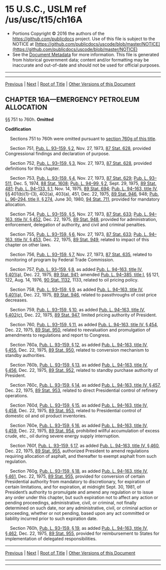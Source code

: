 ---
---

# 15 U.S.C., USLM ref /us/usc/t15/ch16A

* Portions Copyright © 2016 the authors of the https://github.com/publicdocs project.
  Use of this file is subject to the NOTICE at [https://github.com/publicdocs/uscode/blob/master/NOTICE](https://github.com/publicdocs/uscode/blob/master/NOTICE)
* See the [Document Metadata](././../../../..//README.md) for more information.
  This file is generated from historical government data; content and/or formatting may be inaccurate and out-of-date and should not be used for official purposes.

----------
----------

[Previous](./../../../..//us/usc/t15/ch16/m__us_usc_t15_s723.md) | [Next](./../../../..//us/usc/t15/ch16B/m__us_usc_t15_ch16B.md) | [Root of Title](./../../../../) | [Other Versions of this Document](https://publicdocs.github.io/go/links?ns=uslm&ref=%2Fus%2Fusc%2Ft15%2Fch16A)

## CHAPTER 16A—EMERGENCY PETROLEUM ALLOCATION

§§ 751 to 760h. __Omitted__ 

 __Codification__ 

    Sections 751 to 760h were omitted pursuant to [section 760g of this title][/us/usc/t15/s760g].

    Section 751, [Pub. L. 93–159, § 2][/us/pl/93/159/s2], Nov. 27, 1973, [87 Stat. 628][/us/stat/87/628], provided Congressional findings and declaration of purpose.

    Section 752, [Pub. L. 93–159, § 3][/us/pl/93/159/s3], Nov. 27, 1973, [87 Stat. 628][/us/stat/87/628], provided definitions for this chapter.

    Section 753, [Pub. L. 93–159, § 4][/us/pl/93/159/s4], Nov. 27, 1973, [87 Stat. 629][/us/stat/87/629]; [Pub. L. 93–511][/us/pl/93/511], Dec. 5, 1974, [88 Stat. 1608][/us/stat/88/1608]; [Pub. L. 94–99, § 2][/us/pl/94/99/s2], Sept. 29, 1975, [89 Stat. 481][/us/stat/89/481]; [Pub. L. 94–133, § 1][/us/pl/94/133/s1], Nov. 14, 1975, [89 Stat. 694][/us/stat/89/694]; [Pub. L. 94–163, title IV][/us/pl/94/163], §§ 401(b)(1)–(3), 402(a), 403(a), 451, Dec. 22, 1975, [89 Stat. 946][/us/stat/89/946], 948; [Pub. L. 96–294, title II, § 274][/us/pl/96/294/s274], June 30, 1980, [94 Stat. 711][/us/stat/94/711], provided for mandatory allocation.

    Section 754, [Pub. L. 93–159, § 5][/us/pl/93/159/s5], Nov. 27, 1973, [87 Stat. 633][/us/stat/87/633]; [Pub. L. 94–163, title IV, § 452][/us/pl/94/163/s452], Dec. 22, 1975, [89 Stat. 948][/us/stat/89/948], provided for administration, enforcement, delegation of authority, and civil and criminal penalties.

    Section 755, [Pub. L. 93–159, § 6][/us/pl/93/159/s6], Nov. 27, 1973, [87 Stat. 633][/us/stat/87/633]; [Pub. L. 94–163, title IV, § 453][/us/pl/94/163/s453], Dec. 22, 1975, [89 Stat. 949][/us/stat/89/949], related to impact of this chapter on other laws.

    Section 756, [Pub. L. 93–159, § 7][/us/pl/93/159/s7], Nov. 27, 1973, [87 Stat. 635][/us/stat/87/635], related to monitoring of program by Federal Trade Commission.

    Section 757, [Pub. L. 93–159, § 8][/us/pl/93/159/s8], as added [Pub. L. 94–163, title IV, § 401(a)][/us/pl/94/163/s401/a], Dec. 22, 1975, [89 Stat. 941][/us/stat/89/941]; amended [Pub. L. 94–385, title I][/us/pl/94/385], §§ 121, 122, Aug. 14, 1976, [90 Stat. 1132][/us/stat/90/1132], 1133, related to oil pricing policy.

    Section 758, [Pub. L. 93–159, § 9][/us/pl/93/159/s9], as added [Pub. L. 94–163, title IV, § 401(a)][/us/pl/94/163/s401/a], Dec. 22, 1975, [89 Stat. 946][/us/stat/89/946], related to passthroughs of cost price decreases.

    Section 759, [Pub. L. 93–159, § 10][/us/pl/93/159/s10], as added [Pub. L. 94–163, title IV, § 402(c)][/us/pl/94/163/s402/c], Dec. 22, 1975, [89 Stat. 947][/us/stat/89/947], limited pricing authority of President.

    Section 760, [Pub. L. 93–159, § 11][/us/pl/93/159/s11], as added [Pub. L. 94–163, title IV, § 454][/us/pl/94/163/s454], Dec. 22, 1975, [89 Stat. 950][/us/stat/89/950], related to reevaluation and promulgation of amendments to regulations and report to Congress.

    Section 760a, [Pub. L. 93–159, § 12][/us/pl/93/159/s12], as added [Pub. L. 94–163, title IV, § 455][/us/pl/94/163/s455], Dec. 22, 1975, [89 Stat. 950][/us/stat/89/950], related to conversion mechanism to standby authorities.

    Section 760b, [Pub. L. 93–159, § 13][/us/pl/93/159/s13], as added [Pub. L. 94–163, title IV, § 456][/us/pl/94/163/s456], Dec. 22, 1975, [89 Stat. 952][/us/stat/89/952], related to standby purchase authority of President.

    Section 760c, [Pub. L. 93–159, § 14][/us/pl/93/159/s14], as added [Pub. L. 94–163, title IV, § 457][/us/pl/94/163/s457], Dec. 22, 1975, [89 Stat. 953][/us/stat/89/953], related to direct Presidential control of refinery operations.

    Section 760d, [Pub. L. 93–159, § 15][/us/pl/93/159/s15], as added [Pub. L. 94–163, title IV, § 458][/us/pl/94/163/s458], Dec. 22, 1975, [89 Stat. 953][/us/stat/89/953], related to Presidential control of domestic oil and oil product inventories.

    Section 760e, [Pub. L. 93–159, § 16][/us/pl/93/159/s16], as added [Pub. L. 94–163, title IV, § 459][/us/pl/94/163/s459], Dec. 22, 1975, [89 Stat. 954][/us/stat/89/954], prohibited willful accumulation of excess crude, etc., oil during severe energy supply interruption.

    Section 760f, [Pub. L. 93–159, § 17][/us/pl/93/159/s17], as added [Pub. L. 94–163, title IV, § 460][/us/pl/94/163/s460], Dec. 22, 1975, [89 Stat. 955][/us/stat/89/955], authorized President to amend regulations requiring allocation of asphalt, and thereafter to exempt asphalt from such regulation.

    Section 760g, [Pub. L. 93–159, § 18][/us/pl/93/159/s18], as added [Pub. L. 94–163, title IV, § 461][/us/pl/94/163/s461], Dec. 22, 1975, [89 Stat. 955][/us/stat/89/955], provided for conversion of certain Presidential authority from mandatory to discretionary, for expiration of certain limitations, and for expiration, at midnight Sept. 30, 1981, of President’s authority to promulgate and amend any regulation or to issue any order under this chapter, but such expiration not to affect any action or pending proceedings, administrative, civil, or criminal, not finally determined on such date, nor any administrative, civil, or criminal action or proceeding, whether or not pending, based upon any act committed or liability incurred prior to such expiration date.

    Section 760h, [Pub. L. 93–159, § 19][/us/pl/93/159/s19], as added [Pub. L. 94–163, title IV, § 462][/us/pl/94/163/s462], Dec. 22, 1975, [89 Stat. 955][/us/stat/89/955], provided for reimbursement to States for implementation of delegated responsibilities.

----------

[Previous](./../../../..//us/usc/t15/ch16/m__us_usc_t15_s723.md) | [Next](./../../../..//us/usc/t15/ch16B/m__us_usc_t15_ch16B.md) | [Root of Title](./../../../../) | [Other Versions of this Document](https://publicdocs.github.io/go/links?ns=uslm&ref=%2Fus%2Fusc%2Ft15%2Fch16A)

----------
----------

[/us/usc/t15/s760g]: https://publicdocs.github.io/go/links?ns=uslm&ref=%2Fus%2Fusc%2Ft15%2Fs760g
[/us/pl/93/159/s2]: https://publicdocs.github.io/go/links?ns=uslm&ref=%2Fus%2Fpl%2F93%2F159%2Fs2
[/us/stat/87/628]: https://publicdocs.github.io/go/links?ns=uslm&ref=%2Fus%2Fstat%2F87%2F628
[/us/pl/93/159/s3]: https://publicdocs.github.io/go/links?ns=uslm&ref=%2Fus%2Fpl%2F93%2F159%2Fs3
[/us/stat/87/628]: https://publicdocs.github.io/go/links?ns=uslm&ref=%2Fus%2Fstat%2F87%2F628
[/us/pl/93/159/s4]: https://publicdocs.github.io/go/links?ns=uslm&ref=%2Fus%2Fpl%2F93%2F159%2Fs4
[/us/stat/87/629]: https://publicdocs.github.io/go/links?ns=uslm&ref=%2Fus%2Fstat%2F87%2F629
[/us/pl/93/511]: https://publicdocs.github.io/go/links?ns=uslm&ref=%2Fus%2Fpl%2F93%2F511
[/us/stat/88/1608]: https://publicdocs.github.io/go/links?ns=uslm&ref=%2Fus%2Fstat%2F88%2F1608
[/us/pl/94/99/s2]: https://publicdocs.github.io/go/links?ns=uslm&ref=%2Fus%2Fpl%2F94%2F99%2Fs2
[/us/stat/89/481]: https://publicdocs.github.io/go/links?ns=uslm&ref=%2Fus%2Fstat%2F89%2F481
[/us/pl/94/133/s1]: https://publicdocs.github.io/go/links?ns=uslm&ref=%2Fus%2Fpl%2F94%2F133%2Fs1
[/us/stat/89/694]: https://publicdocs.github.io/go/links?ns=uslm&ref=%2Fus%2Fstat%2F89%2F694
[/us/pl/94/163]: https://publicdocs.github.io/go/links?ns=uslm&ref=%2Fus%2Fpl%2F94%2F163
[/us/stat/89/946]: https://publicdocs.github.io/go/links?ns=uslm&ref=%2Fus%2Fstat%2F89%2F946
[/us/pl/96/294/s274]: https://publicdocs.github.io/go/links?ns=uslm&ref=%2Fus%2Fpl%2F96%2F294%2Fs274
[/us/stat/94/711]: https://publicdocs.github.io/go/links?ns=uslm&ref=%2Fus%2Fstat%2F94%2F711
[/us/pl/93/159/s5]: https://publicdocs.github.io/go/links?ns=uslm&ref=%2Fus%2Fpl%2F93%2F159%2Fs5
[/us/stat/87/633]: https://publicdocs.github.io/go/links?ns=uslm&ref=%2Fus%2Fstat%2F87%2F633
[/us/pl/94/163/s452]: https://publicdocs.github.io/go/links?ns=uslm&ref=%2Fus%2Fpl%2F94%2F163%2Fs452
[/us/stat/89/948]: https://publicdocs.github.io/go/links?ns=uslm&ref=%2Fus%2Fstat%2F89%2F948
[/us/pl/93/159/s6]: https://publicdocs.github.io/go/links?ns=uslm&ref=%2Fus%2Fpl%2F93%2F159%2Fs6
[/us/stat/87/633]: https://publicdocs.github.io/go/links?ns=uslm&ref=%2Fus%2Fstat%2F87%2F633
[/us/pl/94/163/s453]: https://publicdocs.github.io/go/links?ns=uslm&ref=%2Fus%2Fpl%2F94%2F163%2Fs453
[/us/stat/89/949]: https://publicdocs.github.io/go/links?ns=uslm&ref=%2Fus%2Fstat%2F89%2F949
[/us/pl/93/159/s7]: https://publicdocs.github.io/go/links?ns=uslm&ref=%2Fus%2Fpl%2F93%2F159%2Fs7
[/us/stat/87/635]: https://publicdocs.github.io/go/links?ns=uslm&ref=%2Fus%2Fstat%2F87%2F635
[/us/pl/93/159/s8]: https://publicdocs.github.io/go/links?ns=uslm&ref=%2Fus%2Fpl%2F93%2F159%2Fs8
[/us/pl/94/163/s401/a]: https://publicdocs.github.io/go/links?ns=uslm&ref=%2Fus%2Fpl%2F94%2F163%2Fs401%2Fa
[/us/stat/89/941]: https://publicdocs.github.io/go/links?ns=uslm&ref=%2Fus%2Fstat%2F89%2F941
[/us/pl/94/385]: https://publicdocs.github.io/go/links?ns=uslm&ref=%2Fus%2Fpl%2F94%2F385
[/us/stat/90/1132]: https://publicdocs.github.io/go/links?ns=uslm&ref=%2Fus%2Fstat%2F90%2F1132
[/us/pl/93/159/s9]: https://publicdocs.github.io/go/links?ns=uslm&ref=%2Fus%2Fpl%2F93%2F159%2Fs9
[/us/pl/94/163/s401/a]: https://publicdocs.github.io/go/links?ns=uslm&ref=%2Fus%2Fpl%2F94%2F163%2Fs401%2Fa
[/us/stat/89/946]: https://publicdocs.github.io/go/links?ns=uslm&ref=%2Fus%2Fstat%2F89%2F946
[/us/pl/93/159/s10]: https://publicdocs.github.io/go/links?ns=uslm&ref=%2Fus%2Fpl%2F93%2F159%2Fs10
[/us/pl/94/163/s402/c]: https://publicdocs.github.io/go/links?ns=uslm&ref=%2Fus%2Fpl%2F94%2F163%2Fs402%2Fc
[/us/stat/89/947]: https://publicdocs.github.io/go/links?ns=uslm&ref=%2Fus%2Fstat%2F89%2F947
[/us/pl/93/159/s11]: https://publicdocs.github.io/go/links?ns=uslm&ref=%2Fus%2Fpl%2F93%2F159%2Fs11
[/us/pl/94/163/s454]: https://publicdocs.github.io/go/links?ns=uslm&ref=%2Fus%2Fpl%2F94%2F163%2Fs454
[/us/stat/89/950]: https://publicdocs.github.io/go/links?ns=uslm&ref=%2Fus%2Fstat%2F89%2F950
[/us/pl/93/159/s12]: https://publicdocs.github.io/go/links?ns=uslm&ref=%2Fus%2Fpl%2F93%2F159%2Fs12
[/us/pl/94/163/s455]: https://publicdocs.github.io/go/links?ns=uslm&ref=%2Fus%2Fpl%2F94%2F163%2Fs455
[/us/stat/89/950]: https://publicdocs.github.io/go/links?ns=uslm&ref=%2Fus%2Fstat%2F89%2F950
[/us/pl/93/159/s13]: https://publicdocs.github.io/go/links?ns=uslm&ref=%2Fus%2Fpl%2F93%2F159%2Fs13
[/us/pl/94/163/s456]: https://publicdocs.github.io/go/links?ns=uslm&ref=%2Fus%2Fpl%2F94%2F163%2Fs456
[/us/stat/89/952]: https://publicdocs.github.io/go/links?ns=uslm&ref=%2Fus%2Fstat%2F89%2F952
[/us/pl/93/159/s14]: https://publicdocs.github.io/go/links?ns=uslm&ref=%2Fus%2Fpl%2F93%2F159%2Fs14
[/us/pl/94/163/s457]: https://publicdocs.github.io/go/links?ns=uslm&ref=%2Fus%2Fpl%2F94%2F163%2Fs457
[/us/stat/89/953]: https://publicdocs.github.io/go/links?ns=uslm&ref=%2Fus%2Fstat%2F89%2F953
[/us/pl/93/159/s15]: https://publicdocs.github.io/go/links?ns=uslm&ref=%2Fus%2Fpl%2F93%2F159%2Fs15
[/us/pl/94/163/s458]: https://publicdocs.github.io/go/links?ns=uslm&ref=%2Fus%2Fpl%2F94%2F163%2Fs458
[/us/stat/89/953]: https://publicdocs.github.io/go/links?ns=uslm&ref=%2Fus%2Fstat%2F89%2F953
[/us/pl/93/159/s16]: https://publicdocs.github.io/go/links?ns=uslm&ref=%2Fus%2Fpl%2F93%2F159%2Fs16
[/us/pl/94/163/s459]: https://publicdocs.github.io/go/links?ns=uslm&ref=%2Fus%2Fpl%2F94%2F163%2Fs459
[/us/stat/89/954]: https://publicdocs.github.io/go/links?ns=uslm&ref=%2Fus%2Fstat%2F89%2F954
[/us/pl/93/159/s17]: https://publicdocs.github.io/go/links?ns=uslm&ref=%2Fus%2Fpl%2F93%2F159%2Fs17
[/us/pl/94/163/s460]: https://publicdocs.github.io/go/links?ns=uslm&ref=%2Fus%2Fpl%2F94%2F163%2Fs460
[/us/stat/89/955]: https://publicdocs.github.io/go/links?ns=uslm&ref=%2Fus%2Fstat%2F89%2F955
[/us/pl/93/159/s18]: https://publicdocs.github.io/go/links?ns=uslm&ref=%2Fus%2Fpl%2F93%2F159%2Fs18
[/us/pl/94/163/s461]: https://publicdocs.github.io/go/links?ns=uslm&ref=%2Fus%2Fpl%2F94%2F163%2Fs461
[/us/stat/89/955]: https://publicdocs.github.io/go/links?ns=uslm&ref=%2Fus%2Fstat%2F89%2F955
[/us/pl/93/159/s19]: https://publicdocs.github.io/go/links?ns=uslm&ref=%2Fus%2Fpl%2F93%2F159%2Fs19
[/us/pl/94/163/s462]: https://publicdocs.github.io/go/links?ns=uslm&ref=%2Fus%2Fpl%2F94%2F163%2Fs462
[/us/stat/89/955]: https://publicdocs.github.io/go/links?ns=uslm&ref=%2Fus%2Fstat%2F89%2F955


